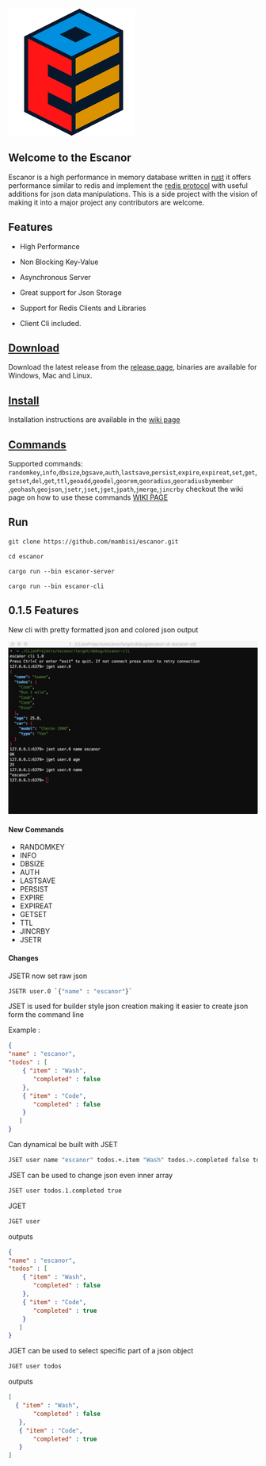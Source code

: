 ![logo](https://raw.githubusercontent.com/mambisi/escanor/master/static/logo.png)

## Welcome to the Escanor

Escanor is a high performance in memory database written in [rust](http://rust-lang.org/) it offers performance similar to redis and implement the [redis protocol](https://redis.io/topics/protocol) with useful additions for json data manipulations. This is a side project with the vision of making it into a major project any contributors are welcome.

## Features

- High Performance

- Non Blocking Key-Value

- Asynchronous Server 

- Great support for Json Storage

- Support for Redis Clients and Libraries

- Client Cli included.

## [Download](https://github.com/mambisi/escanor/releases)
Download the latest release from the [release page](https://github.com/mambisi/escanor/releases), binaries are available for Windows, Mac and Linux.

## [Install](https://github.com/mambisi/escanor/wiki/Installation)
Installation instructions are available in the [wiki page](https://github.com/mambisi/escanor/wiki/Installation)

## [Commands](https://github.com/mambisi/escanor/wiki)
Supported commands:
``randomkey``,``info``,``dbsize``,``bgsave``,``auth``,``lastsave``,``persist``,``expire``,``expireat``,``set``,``get``,``getset``,``del``,``get``,``ttl``,``geoadd``,``geodel``,``georem``,``georadius``,``georadiusbymember``
 ,``geohash``,``geojson``,``jsetr``,``jset``,``jget``,``jpath``,``jmerge``,``jincrby``
 checkout the wiki page on how to use these commands
[WIKI PAGE](https://github.com/mambisi/escanor/wiki)

## Run

```shell script
git clone https://github.com/mambisi/escanor.git
```
```shell script
cd escanor
```
```shell script
cargo run --bin escanor-server
```
```shell script
cargo run --bin escanor-cli
```

## 0.1.5 Features

New cli with pretty formatted json and colored json output

![logo](https://raw.githubusercontent.com/mambisi/escanor/master/static/escanor-cli.png)


#### New Commands
- RANDOMKEY
- INFO
- DBSIZE
- AUTH
- LASTSAVE
- PERSIST
- EXPIRE
- EXPIREAT
- GETSET
- TTL
- JINCRBY
- JSETR

#### Changes

JSETR now set raw json 
```bash
JSETR user.0 `{"name" : "escanor"}`
```
JSET is used for builder style json creation making it easier to create json form the command line

Example :
```json
{
"name" : "escanor",
"todos" : [
    { "item" : "Wash",
       "completed" : false
    },
    { "item" : "Code",
       "completed" : false
    }
   ]
}
```
Can dynamical be built with JSET
```bash
JSET user name "escanor" todos.+.item "Wash" todos.>.completed false todos.+.item "Code" todos.>.completed false
```
JSET can be used to change json even inner array
```bash
JSET user todos.1.completed true
```

JGET 
```bash
JGET user
```
outputs 
```json
{
"name" : "escanor",
"todos" : [
    { "item" : "Wash",
       "completed" : false
    },
    { "item" : "Code",
       "completed" : true
    }
   ]
}
```

JGET can be used to select specific part of a json object
```bash
JGET user todos
```
outputs 
```json
[
  { "item" : "Wash",
       "completed" : false
   },
   { "item" : "Code",
       "completed" : true
   }
]
```